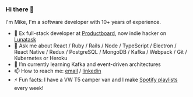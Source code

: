 ### Hi there 👋

I'm Mike, I'm a software developer with 10+ years of experience.

- 🚀 Ex full-stack developer at [Productboard](http://productboard.com), now indie hacker on [Lunatask](https://lunatask.app)
- 💬 Ask me about React / Ruby / Rails / Node / TypeScript / Electron / React Native / Redux / PostgreSQL / MongoDB / Kafka / Webpack / Git / Kubernetes or Heroku
- 🌱 I’m currently learning Kafka and event-driven architectures
- 📫 How to reach me: [email](mailto:work@mikekreeki.com) / [linkedin](https://www.linkedin.com/in/mikekreeki/)
- ⚡️ Fun facts: I have a VW T5 camper van and I make [Spotify playlists](https://open.spotify.com/user/11177736868?si=bek08ihUR7WHxvogoM5WLQ) every week!
